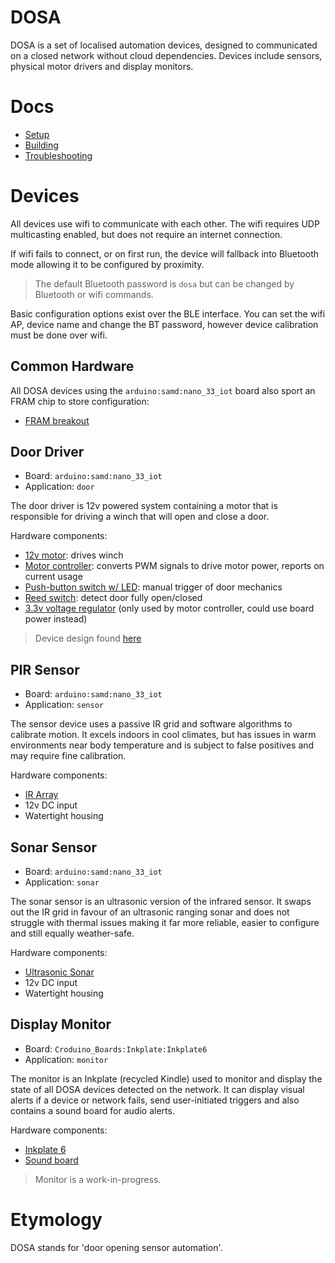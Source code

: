 DOSA
====
DOSA is a set of localised automation devices, designed to communicated on a closed network without cloud dependencies.
Devices include sensors, physical motor drivers and display monitors. 


Docs
====
* [Setup](docs/Setup.md)
* [Building](docs/Building.md)
* [Troubleshooting](docs/Troubleshooting.md)


Devices
=======
All devices use wifi to communicate with each other. The wifi requires UDP multicasting enabled, but does not require
an internet connection.

If wifi fails to connect, or on first run, the device will fallback into Bluetooth mode allowing it to be configured
by proximity.

> The default Bluetooth password is `dosa` but can be changed by Bluetooth or wifi commands.

Basic configuration options exist over the BLE interface. You can set the wifi AP, device name and change the BT
password, however device calibration must be done over wifi.

Common Hardware
---------------
All DOSA devices using the `arduino:samd:nano_33_iot` board also sport an FRAM chip to store configuration:
* [FRAM breakout](https://core-electronics.com.au/adafruit-spi-non-volatile-fram-breakout-64kbit-8kbyte.html)
 
Door Driver
-----------
* Board: `arduino:samd:nano_33_iot`
* Application: `door`

The door driver is 12v powered system containing a motor that is responsible for driving a winch that will open and 
close a door.

Hardware components:
* [12v motor](https://core-electronics.com.au/100-1-metal-gearmotor-37dx73l-mm-12v-with-64-cpr-encoder-helical-pinion.html): drives winch
* [Motor controller](https://core-electronics.com.au/vnh5019-motor-driver-carrier.html): converts PWM signals to drive motor power, reports on current usage
* [Push-button switch w/ LED](https://core-electronics.com.au/waterproof-metal-pushbutton-with-blue-led-ring-16mm-blue-momentary.html): manual trigger of door mechanics
* [Reed switch](https://core-electronics.com.au/magnetic-door-switch-set.html): detect door fully open/closed
* [3.3v voltage regulator](https://core-electronics.com.au/pololu-3-3v-500ma-step-down-voltage-regulator-d24v5f3.html) (only used by motor controller, could use board power instead)

> Device design found [here](https://drive.google.com/file/d/1iOGFvSHi1p7XgKmgojp_A2M7-Gj7CR4N/view?usp=sharing)

PIR Sensor
----------
* Board: `arduino:samd:nano_33_iot`
* Application: `sensor`

The sensor device uses a passive IR grid and software algorithms to calibrate motion. It excels indoors in cool 
climates, but has issues in warm environments near body temperature and is subject to false positives and may require
fine calibration.

Hardware components:
* [IR Array](https://core-electronics.com.au/sparkfun-grid-eye-infrared-array-breakout-amg8833-qwiic.html)
* 12v DC input
* Watertight housing

Sonar Sensor
------------
* Board: `arduino:samd:nano_33_iot`
* Application: `sonar`

The sonar sensor is an ultrasonic version of the infrared sensor. It swaps out the IR grid in favour of an ultrasonic
ranging sonar and does not struggle with thermal issues making it far more reliable, easier to configure and still
equally weather-safe.

Hardware components:
* [Ultrasonic Sonar](https://core-electronics.com.au/large-ultrasonic-sonar-sensor-with-horn-and-uart-output.html)
* 12v DC input
* Watertight housing

Display Monitor
---------------
* Board: `Croduino_Boards:Inkplate:Inkplate6`
* Application: `monitor`

The monitor is an Inkplate (recycled Kindle) used to monitor and display the state of all DOSA devices detected on the
network. It can display visual alerts if a device or network fails, send user-initiated triggers and also contains a
sound board for audio alerts.

Hardware components:
* [Inkplate 6](https://core-electronics.com.au/inkplate-6.html)
* [Sound board](https://core-electronics.com.au/adafruit-audio-fx-sound-board-wav-ogg-trigger-with-16mb-flash.html)

> Monitor is a work-in-progress. 


Etymology
=========
DOSA stands for 'door opening sensor automation'.

